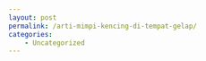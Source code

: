 ```yaml
---
layout: post
permalink: /arti-mimpi-kencing-di-tempat-gelap/
categories:
    - Uncategorized
---
```



